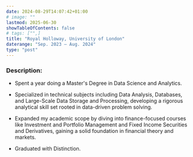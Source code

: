 ```yaml
---
date: 2024-08-29T14:07:42+01:00
# image: ""
lastmod: 2025-06-30
showTableOfContents: false
# tags: ["",]
title: "Royal Holloway, University of London"
daterange: "Sep. 2023 – Aug. 2024"
type: "post"
---
```

### Description:
- Spent a year doing a Master's Degree in Data Science and Analytics.

- Specialized in technical subjects including Data Analysis, Databases, and Large-Scale Data Storage and Processing, developing a rigorous analytical skill set rooted in data-driven problem solving.

- Expanded my academic scope by diving into finance-focused courses like Investment and Portfolio Management and Fixed Income Securities and Derivatives, gaining a solid foundation in financial theory and markets.

- Graduated with Distinction.